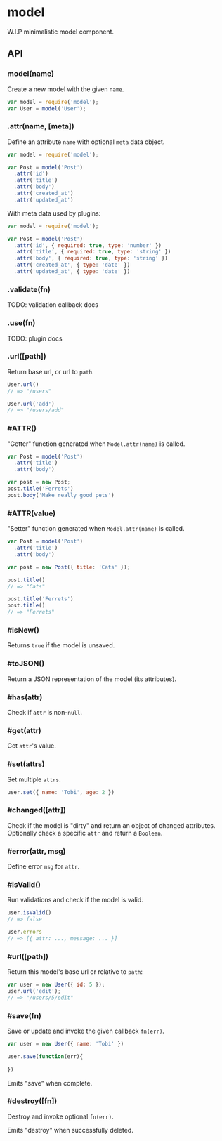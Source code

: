 
# model

  W.I.P minimalistic model component.

## API

### model(name)

  Create a new model with the given `name`.

```js
var model = require('model');
var User = model('User');
```

### .attr(name, [meta])

  Define an attribute `name` with optional `meta` data object.

```js
var model = require('model');

var Post = model('Post')
  .attr('id')
  .attr('title')
  .attr('body')
  .attr('created_at')
  .attr('updated_at')
```

  With meta data used by plugins:

```js
var model = require('model');

var Post = model('Post')
  .attr('id', { required: true, type: 'number' })
  .attr('title', { required: true, type: 'string' })
  .attr('body', { required: true, type: 'string' })
  .attr('created_at', { type: 'date' })
  .attr('updated_at', { type: 'date' })
```

### .validate(fn)

  TODO: validation callback docs

### .use(fn)

  TODO: plugin docs

### .url([path])

  Return base url, or url to `path`.

```js
User.url()
// => "/users"

User.url('add')
// => "/users/add"
```

### #ATTR()

  "Getter" function generated when `Model.attr(name)` is called.

```js
var Post = model('Post')
  .attr('title')
  .attr('body')

var post = new Post;
post.title('Ferrets')
post.body('Make really good pets')
```

### #ATTR(value)

  "Setter" function generated when `Model.attr(name)` is called.

```js
var Post = model('Post')
  .attr('title')
  .attr('body')

var post = new Post({ title: 'Cats' });

post.title()
// => "Cats"

post.title('Ferrets')
post.title()
// => "Ferrets"
```

### #isNew()

  Returns `true` if the model is unsaved.

### #toJSON()

  Return a JSON representation of the model (its attributes).

### #has(attr)

  Check if `attr` is non-`null`.

### #get(attr)

  Get `attr`'s value.

### #set(attrs)

  Set multiple `attrs`.

```js
user.set({ name: 'Tobi', age: 2 })
```

### #changed([attr])

  Check if the model is "dirty" and return an object
  of changed attributes. Optionally check a specific `attr`
  and return a `Boolean`.

### #error(attr, msg)

  Define error `msg` for `attr`.

### #isValid()

  Run validations and check if the model is valid.

```js
user.isValid()
// => false

user.errors
// => [{ attr: ..., message: ... }]
```

### #url([path])

  Return this model's base url or relative to `path`:

```js
var user = new User({ id: 5 });
user.url('edit');
// => "/users/5/edit"
```

### #save(fn)

  Save or update and invoke the given callback `fn(err)`.

```js
var user = new User({ name: 'Tobi' })

user.save(function(err){
  
})
```

  Emits "save" when complete.

### #destroy([fn])

  Destroy and invoke optional `fn(err)`.

  Emits "destroy" when successfully deleted.

